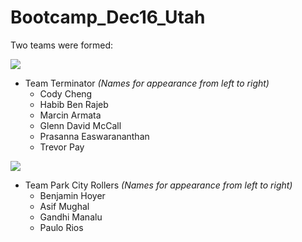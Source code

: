 # Bootcamp_Dec16_Utah


Two teams were formed:


![](img/TeamTerminator.JPG)

* Team Terminator
 _(Names for appearance from left to right)_
  * Cody Cheng
  * Habib Ben Rajeb
  * Marcin Armata
  * Glenn David McCall
  * Prasanna Easwarananthan
  * Trevor Pay

![](img/TeamParkCityRollers.JPG)

* Team Park City Rollers
 _(Names for appearance from left to right)_
  * Benjamin Hoyer
  * Asif Mughal
  * Gandhi Manalu
  * Paulo Rios
